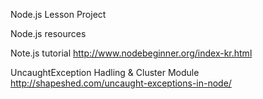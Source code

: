 Node.js Lesson Project

Node.js resources

Note.js tutorial
http://www.nodebeginner.org/index-kr.html

UncaughtException Hadling & Cluster Module
http://shapeshed.com/uncaught-exceptions-in-node/


